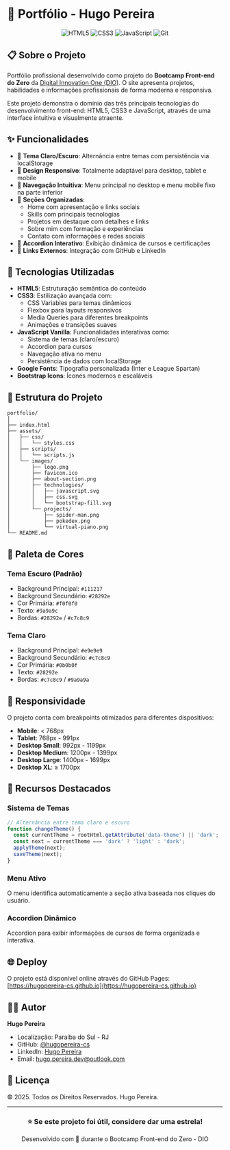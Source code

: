 # 💼 Portfólio - Hugo Pereira

<div align="center">
  
![HTML5](https://img.shields.io/badge/HTML5-E34F26?style=for-the-badge&logo=html5&logoColor=white)
![CSS3](https://img.shields.io/badge/CSS3-1572B6?style=for-the-badge&logo=css3&logoColor=white)
![JavaScript](https://img.shields.io/badge/JavaScript-F7DF1E?style=for-the-badge&logo=javascript&logoColor=black)
![Git](https://img.shields.io/badge/Git-F05032?style=for-the-badge&logo=git&logoColor=white)

</div>

## 📋 Sobre o Projeto

Portfólio profissional desenvolvido como projeto do **Bootcamp Front-end do Zero** da [Digital Innovation One (DIO)](https://www.dio.me/). O site apresenta projetos, habilidades e informações profissionais de forma moderna e responsiva.

Este projeto demonstra o domínio das três principais tecnologias do desenvolvimento front-end: HTML5, CSS3 e JavaScript, através de uma interface intuitiva e visualmente atraente.

## ✨ Funcionalidades

- 🎨 **Tema Claro/Escuro**: Alternância entre temas com persistência via localStorage
- 📱 **Design Responsivo**: Totalmente adaptável para desktop, tablet e mobile
- 🧭 **Navegação Intuitiva**: Menu principal no desktop e menu mobile fixo na parte inferior
- 📂 **Seções Organizadas**:
  - Home com apresentação e links sociais
  - Skills com principais tecnologias
  - Projetos em destaque com detalhes e links
  - Sobre mim com formação e experiências
  - Contato com informações e redes sociais
- 🎯 **Accordion Interativo**: Exibição dinâmica de cursos e certificações
- 🔗 **Links Externos**: Integração com GitHub e LinkedIn

## 🚀 Tecnologias Utilizadas

- **HTML5**: Estruturação semântica do conteúdo
- **CSS3**: Estilização avançada com:
  - CSS Variables para temas dinâmicos
  - Flexbox para layouts responsivos
  - Media Queries para diferentes breakpoints
  - Animações e transições suaves
- **JavaScript Vanilla**: Funcionalidades interativas como:
  - Sistema de temas (claro/escuro)
  - Accordion para cursos
  - Navegação ativa no menu
  - Persistência de dados com localStorage
- **Google Fonts**: Tipografia personalizada (Inter e League Spartan)
- **Bootstrap Icons**: Ícones modernos e escaláveis

## 📁 Estrutura do Projeto

```
portfolio/
│
├── index.html
├── assets/
│   ├── css/
│   │   └── styles.css
│   ├── scripts/
│   │   └── scripts.js
│   └── images/
│       ├── logo.png
│       ├── favicon.ico
│       ├── about-section.png
│       ├── technologies/
│       │   ├── javascript.svg
│       │   ├── css.svg
│       │   └── bootstrap-fill.svg
│       └── projects/
│           ├── spider-man.png
│           ├── pokedex.png
│           └── virtual-piano.png
└── README.md
```

## 🎨 Paleta de Cores

### Tema Escuro (Padrão)
- Background Principal: `#111217`
- Background Secundário: `#28292e`
- Cor Primária: `#f0f0f0`
- Texto: `#9a9a9c`
- Bordas: `#28292e` / `#c7c8c9`

### Tema Claro
- Background Principal: `#e9e9e9`
- Background Secundário: `#c7c8c9`
- Cor Primária: `#0b0b0f`
- Texto: `#28292e`
- Bordas: `#c7c8c9` / `#9a9a9a`

## 📱 Responsividade

O projeto conta com breakpoints otimizados para diferentes dispositivos:

- **Mobile**: < 768px
- **Tablet**: 768px - 991px
- **Desktop Small**: 992px - 1199px
- **Desktop Medium**: 1200px - 1399px
- **Desktop Large**: 1400px - 1699px
- **Desktop XL**: ≥ 1700px

## 🎯 Recursos Destacados

### Sistema de Temas
```javascript
// Alternância entre tema claro e escuro
function changeTheme() {
  const currentTheme = rootHtml.getAttribute('data-theme') || 'dark';
  const next = currentTheme === 'dark' ? 'light' : 'dark';
  applyTheme(next);
  saveTheme(next);
}
```

### Menu Ativo
O menu identifica automaticamente a seção ativa baseada nos cliques do usuário.

### Accordion Dinâmico
Accordion para exibir informações de cursos de forma organizada e interativa.

## 🌐 Deploy

O projeto está disponível online através do GitHub Pages:
[https://hugopereira-cs.github.io](https://hugopereira-cs.github.io)

## 👨‍💻 Autor

**Hugo Pereira**
- Localização: Paraíba do Sul - RJ
- GitHub: [@hugopereira-cs](https://github.com/hugopereira-cs)
- LinkedIn: [Hugo Pereira](https://www.linkedin.com/in/hugopereiradev/)
- Email: hugo.pereira.dev@outlook.com

## 📝 Licença

© 2025. Todos os Direitos Reservados. Hugo Pereira.

---

<div align="center">
  
### ⭐ Se este projeto foi útil, considere dar uma estrela!

Desenvolvido com 💙 durante o Bootcamp Front-end do Zero - DIO

</div>